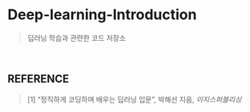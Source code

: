 # Deep-learning-Introduction
> 딥러닝 학습과 관련한 코드 저장소


</br>

## REFERENCE
> [1]  “정직하게 코딩하며 배우는 딥러닝 입문”, 박해선 지음, *이지스퍼블리싱*
